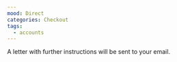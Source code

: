 ```yaml
---
mood: Direct
categories: Checkout
tags:
  - accounts
---
```

A letter with further instructions will be sent to your email.